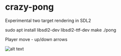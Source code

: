 # crazy-pong
Experimental two target rendering in SDL2

sudo apt install libsdl2-dev libsdl2-ttf-dev
make
./pong

Player move - up/down arrows

![alt text](http://mzajac.webd.pl/github/cp.png)
